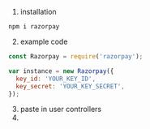 1. installation
```shell
npm i razorpay
```
2. example code
```js
const Razorpay = require('razorpay');

var instance = new Razorpay({
  key_id: 'YOUR_KEY_ID',
  key_secret: 'YOUR_KEY_SECRET',
});
```

3. paste in user controllers
4. 